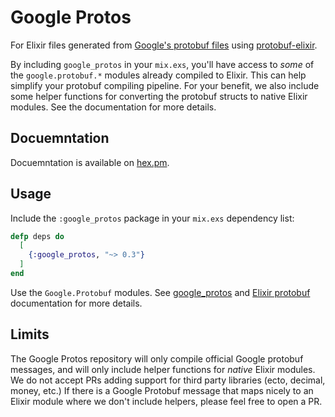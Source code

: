 # Google Protos

For Elixir files generated from [Google's protobuf files](https://github.com/google/protobuf/tree/master/src/google/protobuf) using [protobuf-elixir](https://github.com/elixir-protobuf/protobuf).

By including `google_protos` in your `mix.exs`, you'll have access to _some_ of the `google.protobuf.*` modules already compiled to Elixir. This can help simplify your protobuf compiling pipeline. For your benefit, we also include some helper functions for converting the protobuf structs to native Elixir modules. See the documentation for more details.

## Docuemntation

Docuemntation is available on [hex.pm](https://hexdocs.pm/google_protos/).

## Usage

Include the `:google_protos` package in your `mix.exs` dependency list:

```elixir
defp deps do
  [
    {:google_protos, "~> 0.3"}
  ]
end
```

Use the `Google.Protobuf` modules. See [google_protos](https://hexdocs.pm/google_protos/) and [Elixir protobuf](https://hexdocs.pm/protobuf) documentation for more details.

## Limits

The Google Protos repository will only compile official Google protobuf messages, and will only include helper functions for _native_ Elixir modules. We do not accept PRs adding support for third party libraries (ecto, decimal, money, etc.) If there is a Google Protobuf message that maps nicely to an Elixir module where we don't include helpers, please feel free to open a PR.
